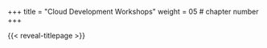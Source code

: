 +++
title = "Cloud Development Workshops"
weight = 05 # chapter number
+++

{{< reveal-titlepage  >}}
  
